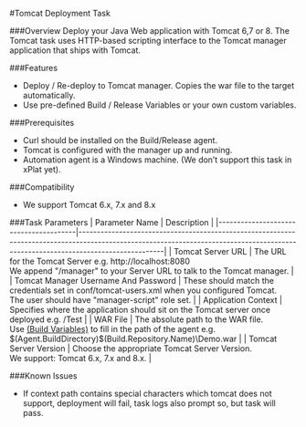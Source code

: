 #Tomcat Deployment Task

###Overview
Deploy your Java Web application with Tomcat 6,7 or 8. The Tomcat task uses HTTP-based scripting interface to the Tomcat manager application that ships with Tomcat.
 
###Features
* Deploy / Re-deploy to Tomcat manager. Copies the war file to the target automatically.
* Use pre-defined Build / Release Variables or your own custom variables.
 
###Prerequisites
* Curl should be installed on the Build/Release agent.
* Tomcat is configured with the manager up and running.
* Automation agent is a Windows machine.  (We don’t support this task in xPlat yet).

###Compatibility
* We support Tomcat 6.x, 7.x and 8.x

###Task Parameters
|  Parameter Name                       |  Description                                                                                                                                                                      |
|---------------------------------------|-----------------------------------------------------------------------------------------------------------------------------------------------------------------------------------|
|  Tomcat Server URL                    | The URL for the Tomcat Server e.g. http://localhost:8080<br>We append "/manager" to your Server URL to talk to the Tomcat manager.                        |
|  Tomcat Manager Username And Password | These should match the credentials set in conf/tomcat-users.xml when you configured Tomcat.<br>The user should have "manager-script" role set.             |
|  Application Context                  | Specifies where the application should sit on the Tomcat server once deployed e.g. /Test                                                                                          |
|  WAR File                             | The absolute path to the WAR file.<br>Use <a href="https://msdn.microsoft.com/en-us/Library/vs/alm/Build/scripts/variables">(Build Variables)</a> to fill in the path of the agent e.g. $(Agent.BuildDirectory)\$(Build.Repository.Name)\Demo.war  |
|  Tomcat Server Version                | Choose the appropriate Tomcat Server Version.<br>We support: Tomcat 6.x, 7.x and 8.x.                                                                       |

###Known Issues
* If context path contains special characters which tomcat does not support, deployment will fail, task logs also prompt so, but task will pass.
 